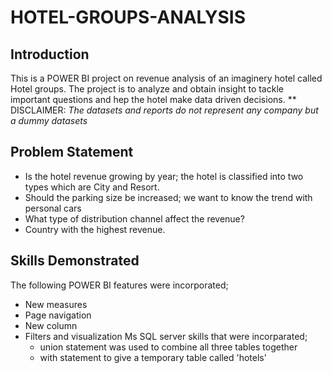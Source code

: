 # HOTEL-GROUPS-ANALYSIS

## Introduction 

This is a POWER BI project on revenue analysis of an imaginery hotel called Hotel groups. The project is to analyze and obtain insight to tackle important questions and hep the hotel make data driven decisions. 
** DISCLAIMER: _The datasets and reports do not represent any company but a dummy datasets_

## Problem Statement

- Is the hotel revenue growing by year; the hotel is classified into two types which are City and Resort.
- Should the parking size be increased; we want to know the trend with personal cars
- What type of distribution channel affect the revenue?
- Country with the highest revenue.

## Skills Demonstrated 

The following POWER BI features were incorporated; 
- New measures
- Page navigation
- New column
- Filters and visualization
  Ms SQL server skills that were incorparated;
  - union statement was used to combine all three tables together
  - with statement to give a temporary table called 'hotels' 


